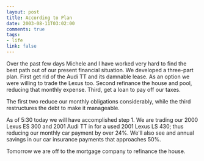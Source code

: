 ```yaml
--- 
layout: post
title: According to Plan
date: 2003-08-11T03:02:00
comments: true
tags:
- life
link: false
---
```

Over the past few days Michele and I have worked very hard to find the best path out of our present financial situation. We developed a three-part plan. First get rid of the Audi TT and its damnable lease. As an option we were willing to trade the Lexus too. Second refinance the house and pool, reducing that monthly expense. Third, get a loan to pay off our taxes.

The first two reduce our monthly obligations considerably, while the third restructures the debt to make it manageable.

As of 5:30 today we will have accomplished step 1. We are trading our 2000 Lexus ES 300 and 2001 Audi TT in for a used 2001 Lexus LS 430; thus reducing our monthly car payment by over 24%. We'll also see and annual savings in our car insurance payments that approaches 50%.

Tomorrow we are off to the mortgage company to refinance the house.

